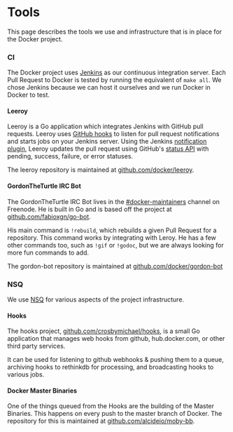 # Tools

This page describes the tools we use and infrastructure that is in place for
the Docker project.

### CI

The Docker project uses [Jenkins](https://jenkins.dockerproject.org/) as our
continuous integration server. Each Pull Request to Docker is tested by running the 
equivalent of `make all`. We chose Jenkins because we can host it ourselves and
we run Docker in Docker to test.

#### Leeroy

Leeroy is a Go application which integrates Jenkins with 
GitHub pull requests. Leeroy uses 
[GitHub hooks](https://developer.github.com/v3/repos/hooks/) 
to listen for pull request notifications and starts jobs on your Jenkins 
server.  Using the Jenkins
[notification plugin](https://wiki.jenkins-ci.org/display/JENKINS/Notification+Plugin),
Leeroy updates the pull request using GitHub's 
[status API](https://developer.github.com/v3/repos/statuses/)
with pending, success, failure, or error statuses.

The leeroy repository is maintained at
[github.com/docker/leeroy](https://github.com/docker/leeroy).

#### GordonTheTurtle IRC Bot

The GordonTheTurtle IRC Bot lives in the
[#docker-maintainers](https://botbot.me/freenode/docker-maintainers/) channel
on Freenode. He is built in Go and is based off the project at
[github.com/fabioxgn/go-bot](https://github.com/fabioxgn/go-bot). 

His main command is `!rebuild`, which rebuilds a given Pull Request for a repository.
This command works by integrating with Leroy. He has a few other commands too, such 
as `!gif` or `!godoc`, but we are always looking for more fun commands to add.

The gordon-bot repository is maintained at
[github.com/docker/gordon-bot](https://github.com/docker/gordon-bot)

### NSQ

We use [NSQ](https://github.com/bitly/nsq) for various aspects of the project
infrastructure.

#### Hooks

The hooks project,
[github.com/crosbymichael/hooks](https://github.com/crosbymichael/hooks),
is a small Go application that manages web hooks from github, hub.docker.com, or
other third party services.

It can be used for listening to github webhooks & pushing them to a queue,
archiving hooks to rethinkdb for processing, and broadcasting hooks to various
jobs.

#### Docker Master Binaries

One of the things queued from the Hooks are the building of the Master
Binaries. This happens on every push to the master branch of Docker. The
repository for this is maintained at
[github.com/alcideio/moby-bb](https://github.com/alcideio/moby-bb).
